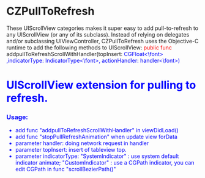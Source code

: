 # CZPullToRefresh
  These UIScrollView categories makes it super easy to add pull-to-refresh  to any UIScrollView (or any of its subclass). Instead of relying on delegates and/or subclassing UIViewController, CZPullToRefresh uses the Objective-C runtime to add the following methods to UIScrollView:
      <font color="red">public func</font> addpullToRefreshScrollWithHandler(topInsert: <font color="blue">CGFloat<\font> ,indicatorType: <font color="blue">IndicatorType<\font>, actionHandler: <font color="blue">handler<\font>)
    
# UIScrollView extension for pulling to refresh.
### Usage:
 * add func "addpullToRefreshScrollWithHandler" in viewDidLoad()
 * add func "stopPullRefreshAnimation" when update view forData
 * parameter handler: doing network request in handler
 * parameter topInsert: insert of tableview top.
 * parameter indicatorType: "SystemIndicator" : use system default indicator animate; "CustomIndicator" : use a CGPath indicator, you can edit CGPath in func "scrollBezierPath()"
